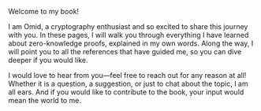 Welcome to my book!

I am Omid, a cryptography enthusiast and so excited to share this journey with you. In these pages, I will walk you through everything I have learned about zero-knowledge proofs, explained in my own words. Along the way, I will point you to all the references that have guided me, so you can dive deeper if you would like.

I would love to hear from you—feel free to reach out for any reason at all! Whether it is a question, a suggestion, or just to chat about the topic, I am all ears. And if you would like to contribute to the book, your input would mean the world to me.
